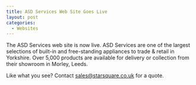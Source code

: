 ```yaml
---
title: ASD Services Web Site Goes Live
layout: post
categories:
  - Websites
---
```

The ASD Services web site is now live. ASD Services are one of the largest selections of built-in and free-standing appliances to trade & retail in Yorkshire. Over 5,000 products are available for delivery or collection from their showroom in Morley, Leeds.

Like what you see? Contact sales@starsquare.co.uk for a quote.

